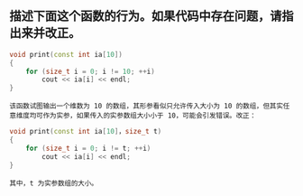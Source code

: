 ## 描述下面这个函数的行为。如果代码中存在问题，请指出来并改正。
```cpp
void print(const int ia[10])
{
    for (size_t i = 0; i != 10; ++i)
        cout << ia[i] << endl;
}
```
    该函数试图输出一个维数为 10 的数组，其形参看似只允许传入大小为 10 的数组，但其实任意维度均可作为实参，如果传入的实参数组大小小于 10，可能会引发错误。改正：
```cpp
void print(const int ia[10]，size_t t)
{
    for (size_t i = 0; i != t; ++i)
        cout << ia[i] << endl;
}
```
    其中，t 为实参数组的大小。